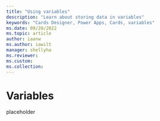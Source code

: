 ```yaml
---
title: "Using variables"
description: "Learn about storing data in variables"
keywords: "Cards Designer, Power Apps, Cards, variables"
ms.date: 09/20/2022
ms.topic: article
author: iaanw
ms.author: iawilt
manager: shellyha
ms.reviewer: 
ms.custom: 
ms.collection: 
---
```


# Variables

placeholder
